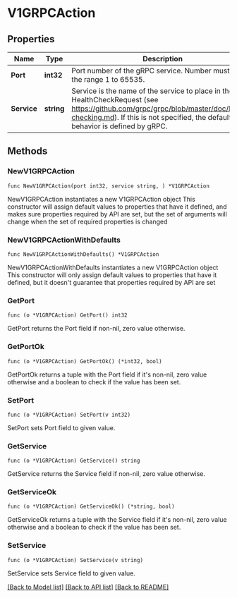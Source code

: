 # V1GRPCAction

## Properties

Name | Type | Description | Notes
------------ | ------------- | ------------- | -------------
**Port** | **int32** | Port number of the gRPC service. Number must be in the range 1 to 65535. | 
**Service** | **string** | Service is the name of the service to place in the gRPC HealthCheckRequest (see https://github.com/grpc/grpc/blob/master/doc/health-checking.md).  If this is not specified, the default behavior is defined by gRPC. | 

## Methods

### NewV1GRPCAction

`func NewV1GRPCAction(port int32, service string, ) *V1GRPCAction`

NewV1GRPCAction instantiates a new V1GRPCAction object
This constructor will assign default values to properties that have it defined,
and makes sure properties required by API are set, but the set of arguments
will change when the set of required properties is changed

### NewV1GRPCActionWithDefaults

`func NewV1GRPCActionWithDefaults() *V1GRPCAction`

NewV1GRPCActionWithDefaults instantiates a new V1GRPCAction object
This constructor will only assign default values to properties that have it defined,
but it doesn't guarantee that properties required by API are set

### GetPort

`func (o *V1GRPCAction) GetPort() int32`

GetPort returns the Port field if non-nil, zero value otherwise.

### GetPortOk

`func (o *V1GRPCAction) GetPortOk() (*int32, bool)`

GetPortOk returns a tuple with the Port field if it's non-nil, zero value otherwise
and a boolean to check if the value has been set.

### SetPort

`func (o *V1GRPCAction) SetPort(v int32)`

SetPort sets Port field to given value.


### GetService

`func (o *V1GRPCAction) GetService() string`

GetService returns the Service field if non-nil, zero value otherwise.

### GetServiceOk

`func (o *V1GRPCAction) GetServiceOk() (*string, bool)`

GetServiceOk returns a tuple with the Service field if it's non-nil, zero value otherwise
and a boolean to check if the value has been set.

### SetService

`func (o *V1GRPCAction) SetService(v string)`

SetService sets Service field to given value.



[[Back to Model list]](../README.md#documentation-for-models) [[Back to API list]](../README.md#documentation-for-api-endpoints) [[Back to README]](../README.md)


